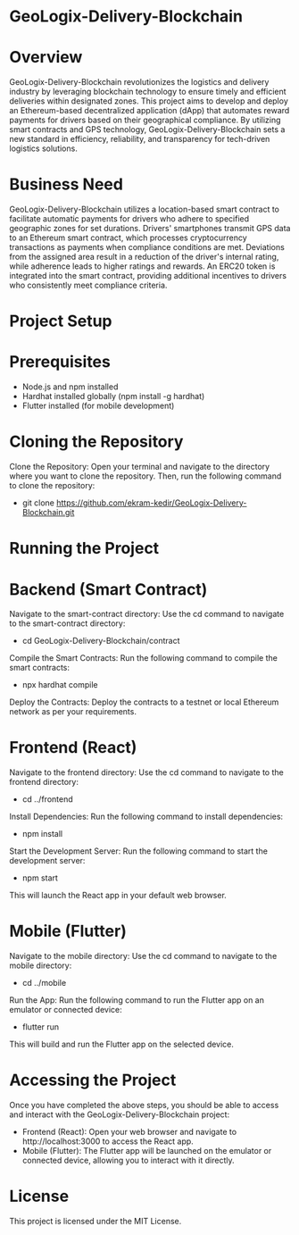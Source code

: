 # GeoLogix-Delivery-Blockchain

# Overview

GeoLogix-Delivery-Blockchain revolutionizes the logistics and delivery industry by leveraging blockchain technology to ensure timely and efficient deliveries within designated zones. This project aims to develop and deploy an Ethereum-based decentralized application (dApp) that automates reward payments for drivers based on their geographical compliance. By utilizing smart contracts and GPS technology, GeoLogix-Delivery-Blockchain sets a new standard in efficiency, reliability, and transparency for tech-driven logistics solutions.

# Business Need

GeoLogix-Delivery-Blockchain utilizes a location-based smart contract to facilitate automatic payments for drivers who adhere to specified geographic zones for set durations. Drivers' smartphones transmit GPS data to an Ethereum smart contract, which processes cryptocurrency transactions as payments when compliance conditions are met. Deviations from the assigned area result in a reduction of the driver's internal rating, while adherence leads to higher ratings and rewards. An ERC20 token is integrated into the smart contract, providing additional incentives to drivers who consistently meet compliance criteria.

# Project Setup
# Prerequisites

- Node.js and npm installed
- Hardhat installed globally (npm install -g hardhat)
- Flutter installed (for mobile development)

# Cloning the Repository
Clone the Repository: Open your terminal and navigate to the directory where you want to clone the repository. Then, run the following command to clone the repository:

- git clone https://github.com/ekram-kedir/GeoLogix-Delivery-Blockchain.git

# Running the Project

# Backend (Smart Contract)

Navigate to the smart-contract directory: Use the cd command to navigate to the smart-contract directory:

- cd GeoLogix-Delivery-Blockchain/contract

Compile the Smart Contracts: Run the following command to compile the smart contracts:

- npx hardhat compile

Deploy the Contracts: Deploy the contracts to a testnet or local Ethereum network as per your requirements.

# Frontend (React)

Navigate to the frontend directory: Use the cd command to navigate to the frontend directory:

- cd ../frontend

Install Dependencies: Run the following command to install dependencies:

- npm install

Start the Development Server: Run the following command to start the development server:

- npm start

This will launch the React app in your default web browser.

# Mobile (Flutter)

Navigate to the mobile directory: Use the cd command to navigate to the mobile directory:

- cd ../mobile

Run the App: Run the following command to run the Flutter app on an emulator or connected device:

- flutter run

This will build and run the Flutter app on the selected device.

# Accessing the Project

Once you have completed the above steps, you should be able to access and interact with the GeoLogix-Delivery-Blockchain project:
- Frontend (React): Open your web browser and navigate to http://localhost:3000 to access the React app.
- Mobile (Flutter): The Flutter app will be launched on the emulator or connected device, allowing you to interact with it directly.

# License
This project is licensed under the MIT License.